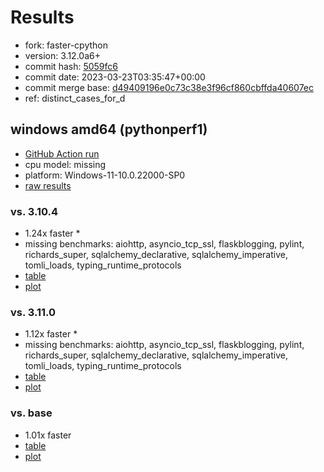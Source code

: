 # Results

- fork: faster-cpython
- version: 3.12.0a6+
- commit hash: [5059fc6](https://github.com/faster%2dcpython/cpython/commit/5059fc6)
- commit date: 2023-03-23T03:35:47+00:00
- commit merge base: [d49409196e0c73c38e3f96cf860cbffda40607ec](https://github.com/faster%2dcpython/cpython/commit/d49409196e0c73c38e3f96cf860cbffda40607ec)
- ref: distinct_cases_for_d

## windows amd64 (pythonperf1)

- [GitHub Action run](https://github.com/faster-cpython/benchmarking/actions/runs/4511099468)
- cpu model: missing
- platform: Windows-11-10.0.22000-SP0
- [raw results](bm-20230323-pythonperf1-amd64-faster%252dcpython-distinct_cases_for_d-3.12.0a6%2B-5059fc6.json)

### vs. 3.10.4

- 1.24x faster \*
- missing benchmarks: aiohttp, asyncio_tcp_ssl, flaskblogging, pylint, richards_super, sqlalchemy_declarative, sqlalchemy_imperative, tomli_loads, typing_runtime_protocols
- [table](bm-20230323-pythonperf1-amd64-faster%252dcpython-distinct_cases_for_d-3.12.0a6%2B-5059fc6-vs-3.10.4.md)
- [plot](bm-20230323-pythonperf1-amd64-faster%252dcpython-distinct_cases_for_d-3.12.0a6%2B-5059fc6-vs-3.10.4.png)

### vs. 3.11.0

- 1.12x faster \*
- missing benchmarks: aiohttp, asyncio_tcp_ssl, flaskblogging, pylint, richards_super, sqlalchemy_declarative, sqlalchemy_imperative, tomli_loads, typing_runtime_protocols
- [table](bm-20230323-pythonperf1-amd64-faster%252dcpython-distinct_cases_for_d-3.12.0a6%2B-5059fc6-vs-3.11.0.md)
- [plot](bm-20230323-pythonperf1-amd64-faster%252dcpython-distinct_cases_for_d-3.12.0a6%2B-5059fc6-vs-3.11.0.png)

### vs. base

- 1.01x faster
- [table](bm-20230323-pythonperf1-amd64-faster%252dcpython-distinct_cases_for_d-3.12.0a6%2B-5059fc6-vs-base.md)
- [plot](bm-20230323-pythonperf1-amd64-faster%252dcpython-distinct_cases_for_d-3.12.0a6%2B-5059fc6-vs-base.png)

